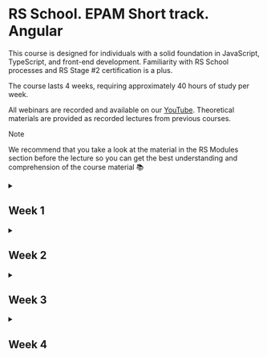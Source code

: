 # RS School. EPAM Short track. Angular

This course is designed for individuals with a solid foundation in JavaScript, TypeScript, and front-end development. Familiarity with RS School processes and RS Stage #2 certification is a plus.

The course lasts 4 weeks, requiring approximately 40 hours of study per week.

All webinars are recorded and available on our [YouTube](https://youtube.com/c/rollingscopesschool). Theoretical materials are provided as recorded lectures from previous courses.

> [!NOTE]
> We recommend that you take a look at the material in the RS Modules section before the lecture so you can get the best understanding and comprehension of the course material 📚

<details>

<summary>

## Week 1

</summary>

### 🧑‍🏫 Lectures

1. **Angular Building Blocks**
2. **Angular Reactivity System. Signals & RxJs**

### 📚 RS Modules:

- [Intro to Angular](../angular/modules/intro/README.md)
- [Components](../angular/modules/components/README.md)
- [Directives & Pipes](../angular/modules/directives-pipes/README.md)
- [Forms](../angular/modules/forms/README.md)
- [RxJS](../angular/modules/rxjs/README.md)
- [Signals](../angular/modules/signals/README.md)

### 👨‍💻 Task

[Learn Angular In Browser](https://angular.dev/tutorials/learn-angular)

### 👥 Cross-Interviews

[Rules for Conducting Cross-Interviews](../angular/modules/interviews/README.md)

[Cross-Interviews week 1 questions](./cross-interviews/cross-interview-1.md)

### 📖 Supporting Materials

- [Angular Essentials](https://angular.dev/essentials)
- [The Angular CLI](https://angular.dev/tools/cli)
- [Anatomy of a component](https://angular.dev/guide/components)
- [Template syntax](https://angular.dev/guide/templates)
- [Directives](https://angular.dev/guide/directives)
- [Forms in Angular](https://angular.dev/guide/forms)
- [Angular Signals](https://angular.dev/guide/signals)
- [Using RxJS with Angular](https://angular.dev/ecosystem/rxjs-interop)
- [RxJs Guide](https://rxjs.dev/guide/overview)

##### ✨ Good to know (you can read it throughout a course)

- [Angular coding style guide](https://angular.dev/style-guide)

</details>

<details>

<summary>

## Week 2

</summary>

### 🧑‍🏫 Lectures

1. **Routing. Dependency Injection. Services + HTTP**
2. **Redux pattern. NgRx**
 
### 📚 RS Modules:

- [Routing](../angular/modules/routing/README.md)
- [Modules & Services, Dependency injection](../angular/modules/modules-services/README.md)
- [Http](../angular/modules/http/README.md)
- [Redux & NgRx](../angular/modules/ngrx/README.md)

### 👨‍💻 Task

[YouTube Client App Assignment](../angular/tasks/README.md)


### 👥 Cross-Interviews

[Rules for Conducting Cross-Interviews](../angular/modules/interviews/README.md)

[Cross-Interviews week 2 questions](./cross-interviews/cross-interview-2.md)

### 📖 Supporting Materials

- [Angular Routing](https://angular.dev/guide/routing)
- [Dependency injection](https://angular.dev/guide/di)
- [Understanding communicating with backend services using HTTP](https://angular.dev/guide/http)
- [@ngrx/store](https://ngrx.io/guide/store)
- [@ngrx/effects](https://ngrx.io/guide/effects)
- [@ngrx/signals](https://ngrx.io/guide/signals)

</details>

<details>

<summary>

## Week 3

</summary>

### 🧑‍🏫 Lectures

1. **Testing Angular**

### 📚 RS Modules

- [Unit tests](../angular/modules/unit-tests/README.md)

### 📖 Supporting Materials

- [Testing](https://angular.dev/guide/testing)

##### ✨ Good to know:

- [Server-side & hybrid rendering](https://angular.dev/guide/performance)
- [Angular Internationalization](https://angular.dev/guide/i18n)
- [Angular without ZoneJS (Zoneless)](https://angular.dev/guide/experimental/zoneless)

</details>

<details>

<summary>
 
## Week 4

</summary>

#### [Task Completion (YouTube Client App)](../angular/tasks/README.md)

#### [Cross-Check of YouTube Client App](../angular/tasks/cross-check/README.md)

### 👥 Mentor Interview

[Example questions](https://github.com/rolling-scopes-school/tasks/blob/master/angular/modules/interview/questions-ENG.md)

</details>
